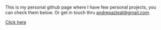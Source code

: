 This is my personal github page where I have few personal projects, you can check them below. Or get in touch thru andrepazleal@gmail.com.

[Click here](https://andrepazleal.wordpress.com)
